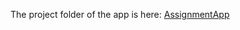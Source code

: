 The project folder of the app is here: [AssignmentApp](<../../OMC308 Mobile Application Development Laboratory/AssignmentApp>)